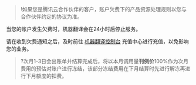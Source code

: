 >!如果您是腾讯云合作伙伴的客户，账户欠费下的产品资源处理规则以您与合作伙伴约定的协议为准。

当您的账户发生欠费时，机器翻译会在24小时后停止服务。

请在收到欠费通知之后，及时前往 [机器翻译控制台](https://console.cloud.tencent.com/expense/overview) 充值中心进行充值，以免影响您的业务。
>?次月1-3日会出账单并结算完成后，将以本月调用量**刊例价**100%作为次月费用的预估对账户进行冻结，该部分冻结费用在下月结算时先进行解冻再进行下月额度的扣费。
